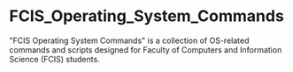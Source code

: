 # FCIS_Operating_System_Commands
"FCIS Operating System Commands" is a collection of OS-related commands and scripts designed for Faculty of Computers and Information Science (FCIS) students. 

